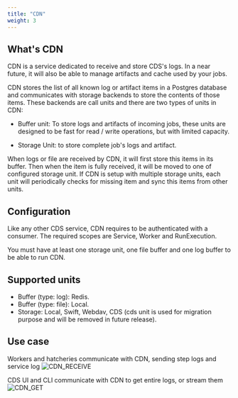 ```yaml
---
title: "CDN"
weight: 3
---
```


## What's CDN
CDN is a service dedicated to receive and store CDS's logs. In a near future, it will also be able to manage artifacts and cache used by your jobs. 

CDN stores the list of all known log or artifact items in a Postgres database and communicates with storage backends to store the contents of those items.
These backends are call units and there are two types of units in CDN:

* Buffer unit: To store logs and artifacts of incoming jobs, these units are designed to be fast for read / write operations, but with limited capacity.

* Storage Unit: to store complete job's logs and artifact.

When logs or file are received by CDN, it will first store this items in its buffer. Then when the item is fully received, it will be moved to one of configured storage unit.
If CDN is setup with multiple storage units, each unit will periodically checks for missing item and sync this items from other units.


## Configuration
Like any other CDS service, CDN requires to be authenticated with a consumer. The required scopes are Service, Worker and RunExecution.

You must have at least one storage unit, one file buffer and one log buffer to be able to run CDN.

## Supported units
* Buffer (type: log): Redis.
* Buffer (type: file): Local.
* Storage: Local, Swift, Webdav, CDS (cds unit is used for migration purpose and will be removed in future release).


## Use case

Workers and hatcheries communicate with CDN, sending step logs and service log
![CDN_RECEIVE](/images/cdn_receive.png)

CDS UI and CLI communicate with CDN to get entire logs, or stream them
![CDN_GET](/images/cdn_get.png)
